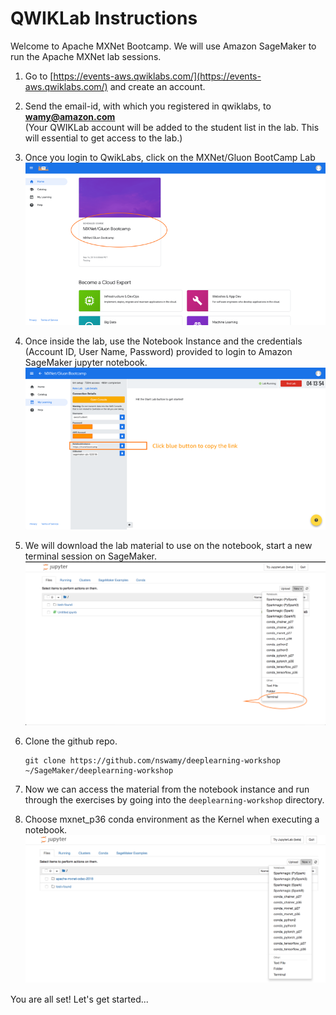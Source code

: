 # QWIKLab Instructions

Welcome to Apache MXNet Bootcamp. We will use Amazon SageMaker to run the Apache MXNet lab sessions.

1.	Go to [https://events-aws.qwiklabs.com/](https://events-aws.qwiklabs.com/) and create an account.

2.	Send the email-id, with which you registered in qwiklabs, to **wamy@amazon.com**  
 (Your QWIKLab account will be added to the student list in the lab. This will essential to get access to the lab.)
3.	Once you login to QwikLabs, click on the MXNet/Gluon BootCamp Lab
    ![Qwiklabs Gluon Lab](./assets/qwiklabs_workshop_home.png)

4. Once inside the lab, use the Notebook Instance and the credentials (Account ID, User Name, Password) provided to login to Amazon SageMaker jupyter notebook.
    ![Qwiklabs Sage Maker](./assets/qwiklabs_workshop_sagemaker.png)

5. We will download the lab material to use on the notebook, start a new terminal session on SageMaker.
    ![Qwiklabs Sage Maker Terminal](./assets/qwiklabs_workshop_sagemaker_terminal.png)

6. Clone the github repo.
    ```
    git clone https://github.com/nswamy/deeplearning-workshop ~/SageMaker/deeplearning-workshop
    ```

7. Now we can access the material from the notebook instance and run through the exercises by going into the `deeplearning-workshop` directory.

8. Choose mxnet_p36 conda environment as the Kernel when executing a notebook.
![Qwiklabs Sage Maker Conda Env](./assets/qwiklabs_workshop_sagemaker_condaenv.png)

You are all set! Let's get started...
